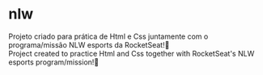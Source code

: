 # nlw
Projeto criado para prática de Html e Css juntamente com o programa/missão NLW esports da RocketSeat!🚀 <br>
Project created to practice Html and Css together with RocketSeat's NLW esports program/mission!🚀
